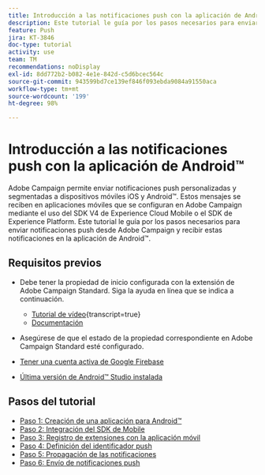 ```yaml
---
title: Introducción a las notificaciones push con la aplicación de Android™
description: Este tutorial le guía por los pasos necesarios para enviar notificaciones push desde Adobe Campaign y recibir estas notificaciones en la aplicación de Android™.
feature: Push
jira: KT-3846
doc-type: tutorial
activity: use
team: TM
recommendations: noDisplay
exl-id: 8dd772b2-b082-4e1e-842d-c5d6bcec564c
source-git-commit: 943599bd7ce139ef846f093ebda9084a91550aca
workflow-type: tm+mt
source-wordcount: '199'
ht-degree: 98%

---
```


# Introducción a las notificaciones push con la aplicación de Android™

Adobe Campaign permite enviar notificaciones push personalizadas y segmentadas a dispositivos móviles iOS y Android™.
Estos mensajes se reciben en aplicaciones móviles que se configuran en Adobe Campaign mediante el uso del SDK V4 de Experience Cloud Mobile o el SDK de Experience Platform.
Este tutorial le guía por los pasos necesarios para enviar notificaciones push desde Adobe Campaign y recibir estas notificaciones en la aplicación de Android™.

## Requisitos previos

* Debe tener la propiedad de inicio configurada con la extensión de Adobe Campaign Standard. Siga la ayuda en línea que se indica a continuación.
   * [Tutorial de vídeo](https://video.tv.adobe.com/v/26224?learn=on){transcript=true}
   * [Documentación](https://experienceleague.adobe.com/docs/campaign-standard-learn/tutorials/communication-channels/mobile/configure-mobile-apps-using-aep-sdk.html?lang=es)

* Asegúrese de que el estado de la propiedad correspondiente en Adobe Campaign Standard esté configurado.
* [Tener una cuenta activa de Google Firebase](https://firebase.google.com)
* [Última versión de Android™ Studio instalada](https://developer.android.com/studio)

## Pasos del tutorial

* [Paso 1: Creación de una aplicación para Android™](/help/tutorial-push-notifications-android/create-android-app.md)
* [Paso 2: Integración del SDK de Mobile](/help/tutorial-push-notifications-android/integrating-with-mobile-sdk.md)
* [Paso 3: Registro de extensiones con la aplicación móvil](/help/tutorial-push-notifications-android/register-mobile-extensions.md)
* [Paso 4: Definición del identificador push](/help/tutorial-push-notifications-android/set-push-identifier.md)
* [Paso 5: Propagación de las notificaciones](/help/tutorial-push-notifications-android/propagate-notification.md)
* [Paso 6: Envío de notificaciones push](/help/tutorial-push-notifications-android/send-push-notification.md)
